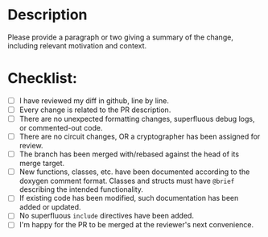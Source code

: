 # Description

Please provide a paragraph or two giving a summary of the change, including relevant motivation and context.

# Checklist:

- [ ] I have reviewed my diff in github, line by line.
- [ ] Every change is related to the PR description.
- [ ] There are no unexpected formatting changes, superfluous debug logs, or commented-out code.
- [ ] There are no circuit changes, OR a cryptographer has been assigned for review.
- [ ] The branch has been merged with/rebased against the head of its merge target.
- [ ] New functions, classes, etc. have been documented according to the doxygen comment format. Classes and structs must have `@brief` describing the intended functionality.
- [ ] If existing code has been modified, such documentation has been added or updated.
- [ ] No superfluous `include` directives have been added.
- [ ] I'm happy for the PR to be merged at the reviewer's next convenience.
